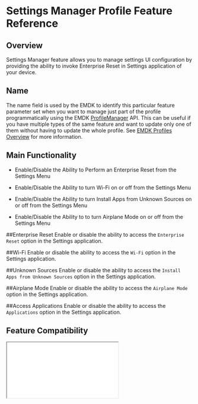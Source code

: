 # Settings Manager Profile Feature Reference

## Overview

Settings Manager feature allows you to manage settings UI configuration by providing the ability to invoke Enterprise Reset in Settings application of your device.

## Name
The name field is used by the EMDK to identify this particular feature parameter set when you want to manage just part of the profile programmatically using the EMDK [ProfileManager](../api/ProfileManager) API. This can be useful if you have multiple types of the same feature and want to update only one of them without having to update the whole profile. See [EMDK Profiles Overview](../guide/profiles/usingwizard) for more information.

## Main Functionality

* Enable/Disable the Ability to Perform an Enterprise Reset from the Settings Menu

* Enable/Disable the Ability to turn Wi-Fi on or off from the Settings Menu

* Enable/Disable the Ability to turn Install Apps from Unknown Sources on or off from the Settings Menu

* Enable/Disable the Ability to to turn Airplane Mode on or off from the Settings Menu

##Enterprise Reset
Enable or disable the ability to access the `Enterprise Reset` option in the Settings application.

##Wi-Fi 
Enable or disable the ability to access the `Wi-Fi` option in the Settings application.

##Unknown Sources 
Enable or disable the ability to access the `Install Apps from Unknown Sources` option in the Settings application.

##Airplane Mode
Enable or disable the ability to access the `Airplane Mode` option in the Settings application.

##Access Applications
Enable or disable the ability to access the `Applications` option in the Settings application.

## Feature Compatibility
<iframe src="compare.html#mx=4.3&csp=SettingsMgr&os=All&embed=true"></iframe> 


